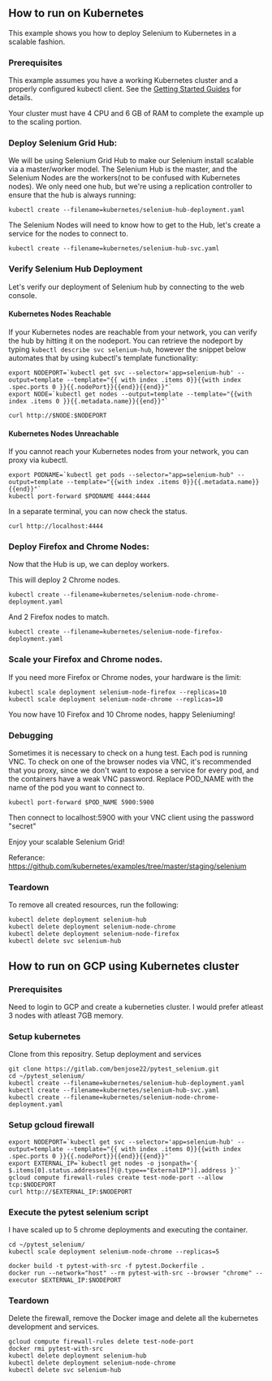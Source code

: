 ## How to run on Kubernetes

This example shows you how to deploy Selenium to Kubernetes in a scalable fashion.

### Prerequisites

This example assumes you have a working Kubernetes cluster and a properly configured kubectl client. See the [Getting Started Guides](https://kubernetes.io/docs/getting-started-guides/) for details.

Your cluster must have 4 CPU and 6 GB of RAM to complete the example up to the scaling portion.

### Deploy Selenium Grid Hub:

We will be using Selenium Grid Hub to make our Selenium install scalable via a master/worker model. The Selenium Hub is the master, and the Selenium Nodes are the workers(not to be confused with Kubernetes nodes). We only need one hub, but we're using a replication controller to ensure that the hub is always running:

```console
kubectl create --filename=kubernetes/selenium-hub-deployment.yaml
```

The Selenium Nodes will need to know how to get to the Hub, let's create a service for the nodes to connect to.

```console
kubectl create --filename=kubernetes/selenium-hub-svc.yaml
```

### Verify Selenium Hub Deployment

Let's verify our deployment of Selenium hub by connecting to the web console.

#### Kubernetes Nodes Reachable

If your Kubernetes nodes are reachable from your network, you can verify the hub by hitting it on the nodeport. You can retrieve the nodeport by typing `kubectl describe svc selenium-hub`, however the snippet below automates that by using kubectl's template functionality:

```console
export NODEPORT=`kubectl get svc --selector='app=selenium-hub' --output=template --template="{{ with index .items 0}}{{with index .spec.ports 0 }}{{.nodePort}}{{end}}{{end}}"`
export NODE=`kubectl get nodes --output=template --template="{{with index .items 0 }}{{.metadata.name}}{{end}}"`

curl http://$NODE:$NODEPORT
```

#### Kubernetes Nodes Unreachable

If you cannot reach your Kubernetes nodes from your network, you can proxy via kubectl.

```console
export PODNAME=`kubectl get pods --selector="app=selenium-hub" --output=template --template="{{with index .items 0}}{{.metadata.name}}{{end}}"`
kubectl port-forward $PODNAME 4444:4444
```

In a separate terminal, you can now check the status.

```console
curl http://localhost:4444
```

### Deploy Firefox and Chrome Nodes:

Now that the Hub is up, we can deploy workers.

This will deploy 2 Chrome nodes.

```console
kubectl create --filename=kubernetes/selenium-node-chrome-deployment.yaml
```

And 2 Firefox nodes to match.

```console
kubectl create --filename=kubernetes/selenium-node-firefox-deployment.yaml
```


### Scale your Firefox and Chrome nodes.

If you need more Firefox or Chrome nodes, your hardware is the limit:

```console
kubectl scale deployment selenium-node-firefox --replicas=10
kubectl scale deployment selenium-node-chrome --replicas=10
```

You now have 10 Firefox and 10 Chrome nodes, happy Seleniuming!

### Debugging

Sometimes it is necessary to check on a hung test. Each pod is running VNC. To check on one of the browser nodes via VNC, it's recommended that you proxy, since we don't want to expose a service for every pod, and the containers have a weak VNC password. Replace POD_NAME with the name of the pod you want to connect to.

```console
kubectl port-forward $POD_NAME 5900:5900
```

Then connect to localhost:5900 with your VNC client using the password "secret"

Enjoy your scalable Selenium Grid!

Referance: https://github.com/kubernetes/examples/tree/master/staging/selenium

### Teardown

To remove all created resources, run the following:

```console
kubectl delete deployment selenium-hub
kubectl delete deployment selenium-node-chrome
kubectl delete deployment selenium-node-firefox
kubectl delete svc selenium-hub
```
## How to run on GCP using Kubernetes cluster

### Prerequisites

Need to login to GCP and create a kuberneties cluster. I would prefer atleast 3 nodes with atleast 7GB memory.

### Setup kubernetes

Clone from this repositry. Setup deployment and services
```console
git clone https://gitlab.com/benjose22/pytest_selenium.git
cd ~/pytest_selenium/
kubectl create --filename=kubernetes/selenium-hub-deployment.yaml
kubectl create --filename=kubernetes/selenium-hub-svc.yaml
kubectl create --filename=kubernetes/selenium-node-chrome-deployment.yaml
```

### Setup gcloud firewall
```console
export NODEPORT=`kubectl get svc --selector='app=selenium-hub' --output=template --template="{{ with index .items 0}}{{with index .spec.ports 0 }}{{.nodePort}}{{end}}{{end}}"`
export EXTERNAL_IP=`kubectl get nodes -o jsonpath='{ $.items[0].status.addresses[?(@.type=="ExternalIP")].address }'`
gcloud compute firewall-rules create test-node-port --allow tcp:$NODEPORT
curl http://$EXTERNAL_IP:$NODEPORT
```
### Execute the pytest selenium script
I have scaled up to 5 chrome deployments and executing the container.
```console
cd ~/pytest_selenium/
kubectl scale deployment selenium-node-chrome --replicas=5

docker build -t pytest-with-src -f pytest.Dockerfile .
docker run --network="host" --rm pytest-with-src --browser "chrome" --executor $EXTERNAL_IP:$NODEPORT
```
### Teardown
Delete the firewall, remove the Docker image and delete all the kubernetes development and services.
```console
gcloud compute firewall-rules delete test-node-port
docker rmi pytest-with-src
kubectl delete deployment selenium-hub
kubectl delete deployment selenium-node-chrome
kubectl delete svc selenium-hub
```
